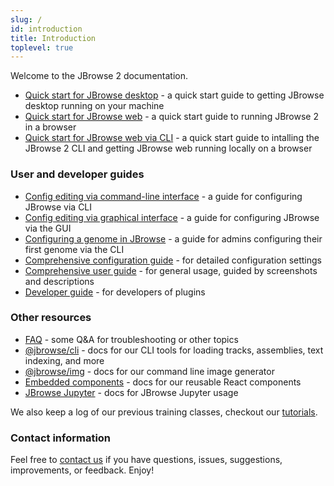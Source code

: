 ```yaml
---
slug: /
id: introduction
title: Introduction
toplevel: true
---
```


Welcome to the JBrowse 2 documentation.

- [Quick start for JBrowse desktop](/docs/quickstarts/quickstart_desktop) - a quick start guide
  to getting JBrowse desktop running on your machine
- [Quick start for JBrowse web](/docs/quickstarts/quickstart_web) - a quick start guide to running JBrowse 2 in a browser
- [Quick start for JBrowse web via CLI](/docs/quickstarts/quickstart_cli) - a quick start guide to intalling the JBrowse 2 CLI and getting JBrowse web running locally on a browser

### User and developer guides

- [Config editing via command-line interface](/docs/userguides/userguide_cli) - a guide for configuring JBrowse via CLI
- [Config editing via graphical interface](/docs/userguides/userguide_gui) - a guide for configuring JBrowse via the GUI
- [Configuring a genome in JBrowse](/docs/userguides/userguide_genome) - a guide for admins configuring their first genome via the CLI
- [Comprehensive configuration guide](config_guide) - for detailed configuration settings
- [Comprehensive user guide](user_guide) - for general usage, guided by screenshots and descriptions
- [Developer guide](developer_guide) - for developers of plugins

### Other resources

- [FAQ](faq) - some Q&A for troubleshooting or other topics
- [@jbrowse/cli](cli) - docs for our CLI tools for loading tracks, assemblies,
  text indexing, and more
- [@jbrowse/img](https://www.npmjs.com/package/@jbrowse/img) - docs for our
  command line image generator
- [Embedded components](embedded_components) - docs for our reusable React
  components
- [JBrowse Jupyter](/docs) - docs for JBrowse Jupyter usage

We also keep a log of our previous training classes, checkout our [tutorials](/docs/tutorials/).

### Contact information

Feel free to [contact us](/contact) if you have questions, issues, suggestions,
improvements, or feedback. Enjoy!
